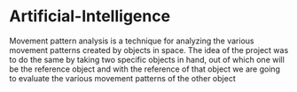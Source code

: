 # Artificial-Intelligence
Movement pattern analysis is a technique for analyzing the various movement patterns created by objects in space. The idea of the project was to do the same by taking two specific objects in hand, out of which one will be the reference object and with the reference of that object we are going to evaluate the various movement patterns of the other object
